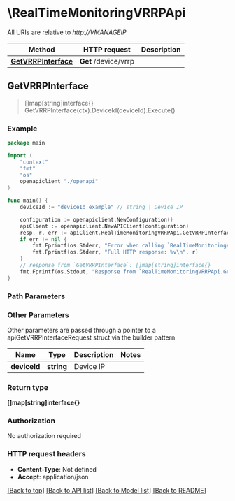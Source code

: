 # \RealTimeMonitoringVRRPApi

All URIs are relative to *http://VMANAGEIP*

Method | HTTP request | Description
------------- | ------------- | -------------
[**GetVRRPInterface**](RealTimeMonitoringVRRPApi.md#GetVRRPInterface) | **Get** /device/vrrp | 



## GetVRRPInterface

> []map[string]interface{} GetVRRPInterface(ctx).DeviceId(deviceId).Execute()





### Example

```go
package main

import (
    "context"
    "fmt"
    "os"
    openapiclient "./openapi"
)

func main() {
    deviceId := "deviceId_example" // string | Device IP

    configuration := openapiclient.NewConfiguration()
    apiClient := openapiclient.NewAPIClient(configuration)
    resp, r, err := apiClient.RealTimeMonitoringVRRPApi.GetVRRPInterface(context.Background()).DeviceId(deviceId).Execute()
    if err != nil {
        fmt.Fprintf(os.Stderr, "Error when calling `RealTimeMonitoringVRRPApi.GetVRRPInterface``: %v\n", err)
        fmt.Fprintf(os.Stderr, "Full HTTP response: %v\n", r)
    }
    // response from `GetVRRPInterface`: []map[string]interface{}
    fmt.Fprintf(os.Stdout, "Response from `RealTimeMonitoringVRRPApi.GetVRRPInterface`: %v\n", resp)
}
```

### Path Parameters



### Other Parameters

Other parameters are passed through a pointer to a apiGetVRRPInterfaceRequest struct via the builder pattern


Name | Type | Description  | Notes
------------- | ------------- | ------------- | -------------
 **deviceId** | **string** | Device IP | 

### Return type

**[]map[string]interface{}**

### Authorization

No authorization required

### HTTP request headers

- **Content-Type**: Not defined
- **Accept**: application/json

[[Back to top]](#) [[Back to API list]](../README.md#documentation-for-api-endpoints)
[[Back to Model list]](../README.md#documentation-for-models)
[[Back to README]](../README.md)

